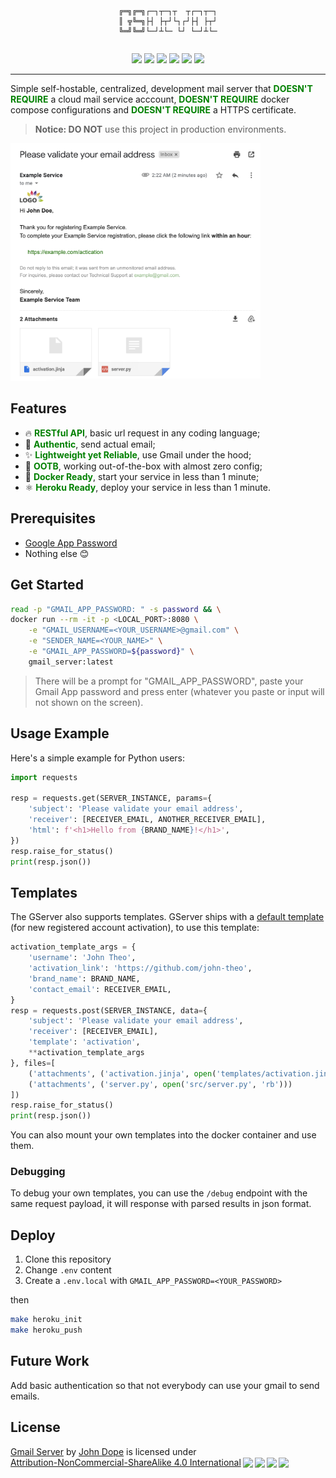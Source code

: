 <pre><p align="center"><code>
╔═╗╔═╗┌─┐┬─┐┬  ┬┌─┐┬─┐
║ ╦╚═╗├┤ ├┬┘└┐┌┘├┤ ├┬┘
╚═╝╚═╝└─┘┴└─ └┘ └─┘┴└─
</code></p></pre>

<p align="center">
<img src="https://img.shields.io/docker/pulls/johndope/gserver.svg" />
<img src="https://img.shields.io/badge/language-python-brightgreen.svg" />
<img src="https://img.shields.io/docker/v/johndope/gserver?color=green" />
<img src="https://img.shields.io/github/last-commit/john-theo/GmailServer?color=blue" />
<img src="https://img.shields.io/github/repo-size/john-theo/GmailServer" />
<img src="https://img.shields.io/badge/license-CC_BY--NC--SA_4.0-lightgrey" />
</p>

---

Simple self-hostable, centralized, development mail server that <strong style="color:green">DOESN'T REQUIRE</strong> a cloud mail service acccount, <strong style="color:green">DOESN'T REQUIRE</strong> docker compose configurations and <strong style="color:green">DOESN'T REQUIRE</strong> a HTTPS certificate.

> **Notice: DO NOT** use this project in production environments.

<img src="imgs/banner.png" style="max-width: 400px;" />

## Features

- 🔥 <strong style="color:green">RESTful API</strong>, basic url request in any coding language;
- 🥹 <strong style="color:green">Authentic</strong>, send actual email;
- ✨ <strong style="color:green">Lightweight yet Reliable</strong>, use Gmail under the hood;
- 🚀 <strong style="color:green">OOTB</strong>, working out-of-the-box with almost zero config;
- 🐳 <strong style="color:green">Docker Ready</strong>, start your service in less than 1 minute;
- ⚛️ <strong style="color:green">Heroku Ready</strong>, deploy your service in less than 1 minute.

## Prerequisites

- [Google App Password](https://support.google.com/accounts/answer/185833?hl=en#app-passwords)
- Nothing else 😊

## Get Started

```bash
read -p "GMAIL_APP_PASSWORD: " -s password && \
docker run --rm -it -p <LOCAL_PORT>:8080 \
    -e "GMAIL_USERNAME=<YOUR_USERNAME>@gmail.com" \
    -e "SENDER_NAME=<YOUR_NAME>" \
    -e "GMAIL_APP_PASSWORD=${password}" \
    gmail_server:latest
```

> There will be a prompt for "GMAIL_APP_PASSWORD", paste your Gmail App password and press enter (whatever you paste or input will not shown on the screen).

## Usage Example

Here's a simple example for Python users:

```python
import requests

resp = requests.get(SERVER_INSTANCE, params={
    'subject': 'Please validate your email address',
    'receiver': [RECEIVER_EMAIL, ANOTHER_RECEIVER_EMAIL],
    'html': f'<h1>Hello from {BRAND_NAME}!</h1>',
})
resp.raise_for_status()
print(resp.json())
```

## Templates

The GServer also supports templates. GServer ships with a [default template](https://github.com/john-theo/GmailServer/blob/main/templates/activation.jinja) (for new registered account activation), to use this template:

```python
activation_template_args = {
    'username': 'John Theo',
    'activation_link': 'https://github.com/john-theo',
    'brand_name': BRAND_NAME,
    'contact_email': RECEIVER_EMAIL,
}
resp = requests.post(SERVER_INSTANCE, data={
    'subject': 'Please validate your email address',
    'receiver': [RECEIVER_EMAIL],
    'template': 'activation',
    **activation_template_args
}, files=[
    ('attachments', ('activation.jinja', open('templates/activation.jinja', 'rb'))),
    ('attachments', ('server.py', open('src/server.py', 'rb')))
])
resp.raise_for_status()
print(resp.json())
```

You can also mount your own templates into the docker container and use them.

### Debugging

To debug your own templates, you can use the `/debug` endpoint with the same request payload, it will response with parsed results in json format.

## Deploy

1. Clone this repository
2. Change `.env` content
3. Create a `.env.local` with `GMAIL_APP_PASSWORD=<YOUR_PASSWORD>`

then

```bash
make heroku_init
make heroku_push
```

## Future Work

Add basic authentication so that not everybody can use your gmail to send emails.

## License

<p xmlns:cc="http://creativecommons.org/ns#" xmlns:dct="http://purl.org/dc/terms/"><a property="dct:title" rel="cc:attributionURL" href="https://avatars.githubusercontent.com/u/36699957">Gmail Server</a> by <a rel="cc:attributionURL dct:creator" property="cc:attributionName" href="https://github.com/john-theo">John Dope</a> is licensed under <a href="http://creativecommons.org/licenses/by-nc-sa/4.0/?ref=chooser-v1" target="_blank" rel="license noopener noreferrer" style="display:inline-block;">Attribution-NonCommercial-ShareAlike 4.0 International<img style="height:22px!important;margin-left:3px;vertical-align:text-bottom;" src="https://mirrors.creativecommons.org/presskit/icons/cc.svg?ref=chooser-v1"><img style="height:22px!important;margin-left:3px;vertical-align:text-bottom;" src="https://mirrors.creativecommons.org/presskit/icons/by.svg?ref=chooser-v1"><img style="height:22px!important;margin-left:3px;vertical-align:text-bottom;" src="https://mirrors.creativecommons.org/presskit/icons/nc.svg?ref=chooser-v1"><img style="height:22px!important;margin-left:3px;vertical-align:text-bottom;" src="https://mirrors.creativecommons.org/presskit/icons/sa.svg?ref=chooser-v1"></a></p>